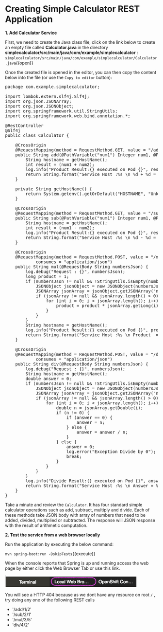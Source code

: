 # Creating Simple Calculator REST Application

**1. Add Calculator Service**

First, we need to create the Java class file, click on the link below to create an empty file called **Calculator.java** in the directory **simplecalculator/src/main/java/com/example/simplecalculator** : ``
simplecalculator/src/main/java/com/example/simplecalculator/Calculator.java``{{open}}

Once the created file is opened in the editor, you can then copy the content below into the file (or use the `Copy to editor` button):

<pre class="file" data-filename="simplecalculator/src/main/java/com/example/simplecalculator/Calculator.java" data-target="replace">
package com.example.simplecalculator;

import lombok.extern.slf4j.Slf4j;
import org.json.JSONArray;
import org.json.JSONObject;
import org.springframework.util.StringUtils;
import org.springframework.web.bind.annotation.*;

@RestController
@Slf4j
public class Calculator {

    @CrossOrigin
    @RequestMapping(method = RequestMethod.GET, value = "/add/{num1}/{num2}", produces = "text/plain")
    public String add(@PathVariable("num1") Integer num1, @PathVariable("num2") Integer num2) {
        String hostname = getHostName();
        int result = (num1 + num2);
        log.info("Product Result:{} executed on Pod {}", result, hostname);
        return String.format("Service Host :%s \n %d + %d = %d", hostname, num1, num2, result);
    }

    private String getHostName() {
        return System.getenv().getOrDefault("HOSTNAME", "Unknown");
    }

    @CrossOrigin
    @RequestMapping(method = RequestMethod.GET, value = "/sub/{num1}/{num2}", produces = "text/plain")
    public String sub(@PathVariable("num1") Integer num1, @PathVariable("num2") Integer num2) {
        String hostname = getHostName();
        int result = (num1 - num2);
        log.info("Product Result:{} executed on Pod {}", result, hostname);
        return String.format("Service Host :%s \n %d - %d = %d", hostname, num1, num2, result);
    }

    @CrossOrigin
    @RequestMapping(method = RequestMethod.POST, value = "/mul", produces = "text/plain",
            consumes = "application/json")
    public String mul(@RequestBody String numbersJson) {
        log.debug("Request : {}", numbersJson);
        long product = 1;
        if (numbersJson != null && !StringUtils.isEmpty(numbersJson)) {
            JSONObject jsonObject = new JSONObject(numbersJson);
            JSONArray jsonArray = jsonObject.getJSONArray("numbers");
            if (jsonArray != null && jsonArray.length() > 0) {
                for (int i = 0; i < jsonArray.length(); i++) {
                    product = product * jsonArray.getLong(i);
                }
            }
        }
        String hostname = getHostName();
        log.info("Product Result:{} executed on Pod {}", product, hostname);
        return String.format("Service Host :%s \n Product  = %d", hostname, product);
    }

    @CrossOrigin
    @RequestMapping(method = RequestMethod.POST, value = "/div", produces = "text/plain",
            consumes = "application/json")
    public String div(@RequestBody String numbersJson) {
        log.debug("Request : {}", numbersJson);
        String hostname = getHostName();
        double answer = 0;
        if (numbersJson != null && !StringUtils.isEmpty(numbersJson)) {
            JSONObject jsonObject = new JSONObject(numbersJson);
            JSONArray jsonArray = jsonObject.getJSONArray("numbers");
            if (jsonArray != null && jsonArray.length() > 0) {
                for (int i = 0; i < jsonArray.length(); i++) {
                    double n = jsonArray.getDouble(i);
                    if (n != 0) {
                        if (answer == 0) {
                            answer = n;
                        } else {
                            answer = answer / n;
                        }
                    } else {
                        answer = 0;
                        log.error("Exception Divide by 0");
                        break;
                    }
                }
            }
        }
        log.info("Divide Result:{} executed on Pod {}", answer, hostname);
        return String.format("Service Host :%s \n Answer = %f", hostname, answer);
    }
}
</pre>

Take a minute and review the `Calculator`. It has four standard simple calculator operations such as add, subtract, multiply and divide.  Each of these methods take JSON body with array of numbers that need to be added, divided, multiplied or subtracted.  The response will JSON response with the result of arithmetic computation.

**2. Test the service from a web browser locally**

Run the application by executing the below command:

``mvn spring-boot:run -DskipTests``{{execute}}

When the console reports that Spring is up and running access the web page by either click the Web Browser Tab or use this link.

![Local Web Browser Tab](../assets/web-browser-tab.png)

You will see a HTTP 404 because as we dont have any resource on root `/` , try doing any one of the following REST calls

* '/add/1/2'
* '/sub/2/1'
* '/mul/3/5'
* 'div/4/2'
